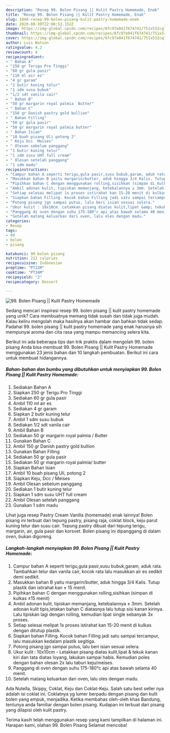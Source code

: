 ```yaml
---
description: "Resep 99. Bolen Pisang || Kulit Pastry Homemade, Enak"
title: "Resep 99. Bolen Pisang || Kulit Pastry Homemade, Enak"
slug: 1848-resep-99-bolen-pisang-kulit-pastry-homemade-enak
date: 2020-08-30T22:08:53.152Z
image: https://img-global.cpcdn.com/recipes/6fc97e041f674741/751x532cq70/99-bolen-pisang-kulit-pastry-homemade-foto-resep-utama.jpg
thumbnail: https://img-global.cpcdn.com/recipes/6fc97e041f674741/751x532cq70/99-bolen-pisang-kulit-pastry-homemade-foto-resep-utama.jpg
cover: https://img-global.cpcdn.com/recipes/6fc97e041f674741/751x532cq70/99-bolen-pisang-kulit-pastry-homemade-foto-resep-utama.jpg
author: Luis Watson
ratingvalue: 4.2
reviewcount: 4
recipeingredient:
- " Bahan A"
- "250 gr Terigu Pro Tinggi"
- "60 gr gula pasir"
- "110 ml air es"
- "4 gr garam"
- "2 butir kuning telur"
- "1 sdm susu bubuk"
- "1/2 sdt vanila cair"
- " Bahan B"
- "50 gr margarin royal palmia  Butter"
- " Bahan C"
- "150 gr Danish pastry gold bullion"
- " Bahan Filling"
- "50 gr gula pasir"
- "50 gr margarin royal palmia butter"
- " Bahan Isian"
- "10 buah pisang Uli potong 2"
- " Keju Dcc  Meises"
- " Olesan sebelum panggang"
- "1 butir kuning telur"
- "1 sdm susu UHT full cream"
- " Olesan setelah panggang"
- "1 sdm madu"
recipeinstructions:
- "Campur bahan A seperti terigu,gula pasir,susu bubuk,garam, aduk rata. Tambahkan telur dan vanila cair, kocok rata lalu masukkan air es sedikit demi sedikit."
- "Masukkan bahan B yaitu margarin/butter, aduk hingga 3/4 Kalis. Tutup plastik dan istirahat kan ± 15 menit."
- "Pipihkan bahan C dengan menggunakan rolling,sisihkan (simpan di kulkas ±15 menit)"
- "Ambil adonan kulit, tipiskan memanjang, ketebalannya ± 3mm. Setelah adonan kulit tipis,letakan bahan C diatasnya lalu tutup sisi kanan kirinya. Lalu tipiskan lagi dengan rolling, kemudian lipat single sebanyak 3x proses."
- "Setiap selesai melipat 1x proses istirahat kan 15-20 menit di kulkas dengan ditutup plastik."
- "Siapkan bahan Filling. Kocok bahan Filling jadi satu sampai tercampur, lalu masukkan kedalam plastik segitiga."
- "Potong pisang jgn sampai putus, lalu beri isian sesuai selera."
- "Ukur kulit : 10x10cm  Letakkan pisang diatas kulit,lipat &amp; tekuk kanan kiri dan tata diatas loyang, lakukan sampai habis. Kemudian poles dengan bahan olesan 2x lalu taburi keju/meises."
- "Panggang di oven dengan suhu 175-180°c api atas bawah selama 40 menit."
- "Setelah matang keluarkan dari oven, lalu oles dengan madu."
categories:
- Resep
tags:
- 99
- bolen
- pisang

katakunci: 99 bolen pisang 
nutrition: 222 calories
recipecuisine: Indonesian
preptime: "PT22M"
cooktime: "PT34M"
recipeyield: "2"
recipecategory: Dessert

---
```



![99. Bolen Pisang || Kulit Pastry Homemade](https://img-global.cpcdn.com/recipes/6fc97e041f674741/751x532cq70/99-bolen-pisang-kulit-pastry-homemade-foto-resep-utama.jpg)

Sedang mencari inspirasi resep 99. bolen pisang || kulit pastry homemade yang unik? Cara membuatnya memang tidak susah dan tidak juga mudah. Kalau keliru mengolah maka hasilnya akan hambar dan bahkan tidak sedap. Padahal 99. bolen pisang || kulit pastry homemade yang enak harusnya sih mempunyai aroma dan cita rasa yang mampu memancing selera kita.


Berikut ini ada beberapa tips dan trik praktis dalam mengolah 99. bolen pisang  Anda bisa membuat 99. Bolen Pisang || Kulit Pastry Homemade menggunakan 23 jenis bahan dan 10 langkah pembuatan. Berikut ini cara untuk membuat hidangannya.

<!--inarticleads1-->

##### Bahan-bahan dan bumbu yang dibutuhkan untuk menyiapkan 99. Bolen Pisang || Kulit Pastry Homemade:

1. Sediakan  Bahan A
1. Siapkan 250 gr Terigu Pro Tinggi
1. Sediakan 60 gr gula pasir
1. Ambil 110 ml air es
1. Sediakan 4 gr garam
1. Siapkan 2 butir kuning telur
1. Ambil 1 sdm susu bubuk
1. Sediakan 1/2 sdt vanila cair
1. Ambil  Bahan B
1. Sediakan 50 gr margarin royal palmia / Butter
1. Gunakan  Bahan C
1. Ambil 150 gr Danish pastry gold bullion
1. Gunakan  Bahan Filling
1. Sediakan 50 gr gula pasir
1. Sediakan 50 gr margarin royal palmia/ butter
1. Siapkan  Bahan Isian
1. Ambil 10 buah pisang Uli, potong 2
1. Siapkan  Keju, Dcc / Meises
1. Ambil  Olesan sebelum panggang
1. Sediakan 1 butir kuning telur
1. Siapkan 1 sdm susu UHT full cream
1. Ambil  Olesan setelah panggang
1. Gunakan 1 sdm madu


Lihat juga resep Pastry Cream Vanilla (homemade) enak lainnya! Bolen pisang ini terbuat dari tepung pastry, pisang raja, coklat block, keju parut kuning telur dan susu cair. Tepung pastry dibuat dari tepung terigu, margarin, air, gula pasir dan korsvet. Bolen pisang ini dipanggang di dalam oven, bukan digoreng. 

<!--inarticleads2-->

##### Langkah-langkah menyiapkan 99. Bolen Pisang || Kulit Pastry Homemade:

1. Campur bahan A seperti terigu,gula pasir,susu bubuk,garam, aduk rata. Tambahkan telur dan vanila cair, kocok rata lalu masukkan air es sedikit demi sedikit.
1. Masukkan bahan B yaitu margarin/butter, aduk hingga 3/4 Kalis. Tutup plastik dan istirahat kan ± 15 menit.
1. Pipihkan bahan C dengan menggunakan rolling,sisihkan (simpan di kulkas ±15 menit)
1. Ambil adonan kulit, tipiskan memanjang, ketebalannya ± 3mm. Setelah adonan kulit tipis,letakan bahan C diatasnya lalu tutup sisi kanan kirinya. Lalu tipiskan lagi dengan rolling, kemudian lipat single sebanyak 3x proses.
1. Setiap selesai melipat 1x proses istirahat kan 15-20 menit di kulkas dengan ditutup plastik.
1. Siapkan bahan Filling. Kocok bahan Filling jadi satu sampai tercampur, lalu masukkan kedalam plastik segitiga.
1. Potong pisang jgn sampai putus, lalu beri isian sesuai selera.
1. Ukur kulit : 10x10cm  - Letakkan pisang diatas kulit,lipat &amp; tekuk kanan kiri dan tata diatas loyang, lakukan sampai habis. Kemudian poles dengan bahan olesan 2x lalu taburi keju/meises.
1. Panggang di oven dengan suhu 175-180°c api atas bawah selama 40 menit.
1. Setelah matang keluarkan dari oven, lalu oles dengan madu.


Ada Nutella, Skippy, Coklat, Keju dan Coklat-Keju. Salah satu best seller nya adalah isi coklat ini. Coklatnya yg lumer berpadu dengan pisang dan kulit bolen yang empuk, menjadika. Ketika membahas oleh-oleh khas Bandung, tentunya anda familiar dengan bolen pisang. Kudapan ini terbuat dari pisang yang dilapisi oleh kulit pastry. 

Terima kasih telah menggunakan resep yang kami tampilkan di halaman ini. Harapan kami, olahan 99. Bolen Pisang  Selamat mencoba!
